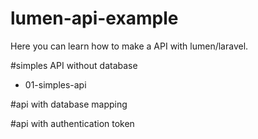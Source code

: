 # lumen-api-example
Here you can learn how to make a API with lumen/laravel.


#simples API without database
- 01-simples-api

#api with database mapping

#api with authentication token

